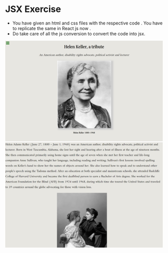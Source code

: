 # JSX Exercise

- You have given an html and css files with the respective code . You have to replicate the same in React js now .
- Do take care of all the js conversion to convert the code into jsx.

![alttext](../../images/js-exercise1.png)
![alttext](../../images/js-exercise2.png)
